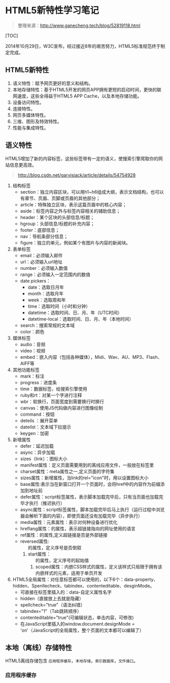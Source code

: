 # HTML5新特性学习笔记

> 整理来源：http://www.ganecheng.tech/blog/52819118.html

[TOC]

2014年10月29日，W3C宣布，经过接近8年的艰苦努力，HTML5标准规范终于制定完成。

## HTML5新特性

1. 语义特性：赋予网页更好的意义和结构。
2. 本地存储特性：基于HTML5开发的网页APP拥有更短的启动时间，更快的联网速度，这些全得益于HTML5 APP Cache，以及本地存储功能。
3. 设备访问特性。
4. 连接特性。
5. 网页多媒体特性。
6. 三维、图形及特效特性。
7. 性能与集成特性。

## 语义特性

HTML5增加了新的内容标签，这些标签带有一定的语义，使搜索引擎爬取你的网站信息更高效。

> http://blog.csdn.net/garvisjack/article/details/54754928

1. 结构标签
   - section：独立内容区块，可以用h1~h6组成大纲，表示文档结构，也可以有章节、页眉、页脚或页眉的其他部分；
   - article：特殊独立区块，表示这篇页眉中的核心内容；
   - aside：标签内容之外与标签内容相关的辅助信息；
   - header：某个区块的头部信息/标题；
   - hgroup：头部信息/标题的补充内容；
   - footer：底部信息；
   - nav：导航条部分信息；
   - figure：独立的单元，例如某个有图片与内容的新闻块。
2. 表单标签
   - email：必须输入邮件
   - url：必须输入url地址
   - number：必须输入数值
   - range：必须输入一定范围内的数值
   - date pickers：
     - date：选取日月年
     - month：选取月年
     - week：选取周和年
     - time：选取时间（小时和分钟）
     - datetime：选取时间、日、月、年（UTC时间）
     - datetime-local：选取时间、日、月、年（本地时间）
   - search：搜索常规的文本域
   - color：颜色
3. 媒体标签
   - audio：音频
   - video：视频
   - embed：嵌入内容（包括各种媒体），Midi、Wav、AU、MP3、Flash、AIFF等
4. 其他功能标签
   - mark：标注
   - progress：进度条
   - time：数据标签，给搜索引擎使用
   - ruby和rt：对某一个字进行注释
   - wbr：软换行，页面宽度到需要换行时换行
   - canvas：使用JS代码做内容进行图像绘制
   - command：按钮
   - deteils ：展开菜单
   - dateilst：文本域下拉提示
   - keygen：加密
5. 新增属性
   - defer：延迟加载
   - async：异步加载
   - sizes（link）：图标大小
   - manifest属性：定义页面需要用到的离线应用文件，一般放在<html>标签里
   - charset属性：meta属性之一,定义页面的字符集
   - sizes属性：<link>新增属性，当link的rel="icon"时，用以设置图标大小
   - base属性:<base href="http://localhost/" target="_blank">表示当在新窗口打开一个页面时，会将href中的内容作为前缀添加到地址前
   - defer属性：script标签属性，表示脚本加载完毕后，只有当页面也加载完毕才执行（推迟执行）
   - async属性：script标签属性，脚本加载完毕后马上执行（运行过程中浏览器会解析下面的内容），即使页面还没有加载完毕（异步执行）
   - media属性：<a>元素属性：表示对何种设备进行优化
   - hreflang属性：<a>的属性，表示超链接指向的网址使用的语言
   - ref属性：<a>的属性,定义超链接是否是外部链接
   - reversed属性:<ol>的属性，定义序号是否倒叙
   - start属性：<ol>的属性，定义序号的起始值
   - scoped属性：内嵌CSS样式的属性，定义该样式只局限于拥有该内嵌样式的元素，适用于单页开发
6. HTML5全局属性：对任意标签都可以使用的，以下6个：data-property、hidden、Spenllecheck、tabindex、contenteditable、desginMode。
   - 可直接在标签里插入的：data-自定义属性名字
   - hidden（直接放上去就是隐藏）
   - spellcheck="true"（语法纠错）
   - tabindex="1"（Tab跳转顺序）
   - contenteditable="true"(可编辑状态，单击内容，可修改)
   - 在JavaScript里插入的window.document.designMode = 'on'（JavaScript的全局属性，整个页面的文本都可以编辑了）

## 本地（离线）存储特性

HTML5离线存储包含 `应用程序缓存`，`本地存储`，`索引数据库`，`文件接口`。

### 应用程序缓存



